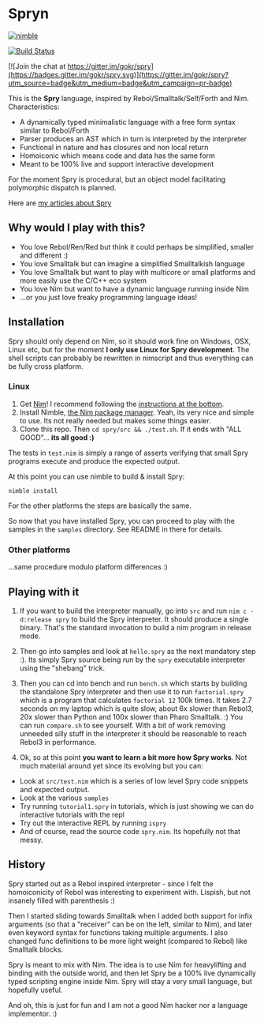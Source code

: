 # Spryn

[![nimble](https://raw.githubusercontent.com/yglukhov/nimble-tag/master/nimble_js.png)](https://github.com/yglukhov/nimble-tag)

[![Build Status](https://travis-ci.org/gokr/spry.svg?branch=master)](https://travis-ci.org/gokr/spry)

[![Join the chat at https://gitter.im/gokr/spry](https://badges.gitter.im/gokr/spry.svg)](https://gitter.im/gokr/spry?utm_source=badge&utm_medium=badge&utm_campaign=pr-badge)


This is the **Spry** language, inspired by Rebol/Smalltalk/Self/Forth and Nim. Characteristics:

* A dynamically typed minimalistic language with a free form syntax similar to Rebol/Forth
* Parser produces an AST which in turn is interpreted by the interpreter
* Functional in nature and has closures and non local return
* Homoiconic which means code and data has the same form
* Meant to be 100% live and support interactive development

For the moment Spry is procedural, but an object model facilitating polymorphic dispatch is planned.

Here are [my articles about Spry](http://goran.krampe.se/category/spry)

## Why would I play with this?

* You love Rebol/Ren/Red but think it could perhaps be simplified, smaller and different :)
* You love Smalltalk but can imagine a simplified Smalltalkish language 
* You love Smalltalk but want to play with multicore or small platforms and more easily use the C/C++ eco system
* You love Nim but want to have a dynamic language running inside Nim
* ...or you just love freaky programming language ideas!

## Installation

Spry should only depend on Nim, so it should work fine on Windows, OSX, Linux etc, but
for the moment **I only use Linux for Spry development**. The shell scripts can probably be rewritten
in nimscript and thus everything can be fully cross platform.

### Linux

1. Get [Nim](http://www.nim-lang.org)! I recommend following the [instructions at the bottom](http://nim-lang.org/download.html).
2. Install Nimble, [the Nim package manager](https://github.com/nim-lang/nimble). Yeah, its very nice and simple to use. Its not really needed but makes some things easier.
3. Clone this repo. Then `cd spry/src && ./test.sh`. If it ends with "ALL GOOD"... **its all good :)**


The tests in `test.nim` is simply a range of asserts verifying that small Spry
programs execute and produce the expected output.

At this point you can use nimble to build & install Spry:

	nimble install

For the other platforms the steps are basically the same.

So now that you have installed Spry, you can proceed to play with the samples in the `samples` directory.
See README in there for details.

### Other platforms

...same procedure modulo platform differences :)


## Playing with it

1. If you want to build the interpreter manually, go into `src` and run
`nim c -d:release spry` to build the Spry interpreter. It should produce a single binary.
That's the standard invocation to build a nim program in release mode.

2. Then go into samples and look at `hello.spry` as the next mandatory step :).
Its simply Spry source being run by the `spry` executable interpreter using the "shebang" trick.

4. Then you can cd into bench and run `bench.sh` which starts by building the standalone Spry interpreter
and then use it to run `factorial.spry` which is a program that calculates `factorial 12`
100k times. It takes 2.7 seconds on my laptop which is quite slow, about 6x slower than
Rebol3, 20x slower than Python and 100x slower than Pharo Smalltalk. :) You can run `compare.sh`
to see yourself. With a bit of work removing unneeded silly stuff in the interpreter it should
be reasonable to reach Rebol3 in performance.

4. Ok, so at this point **you want to learn a bit more how Spry works**. Not much material around
yet since its evolving but you can:

* Look at `src/test.nim` which is a series of low level Spry code snippets and expected output.
* Look at the various `samples`
* Try running `tutorial1.spry` in tutorials, which is just showing we can do interactive tutorials with the repl
* Try out the interactive REPL by running `ispry`
* And of course, read the source code `spry.nim`. Its hopefully not that messy.

## History

Spry started out as a Rebol inspired interpreter - since I felt the homoiconicity
of Rebol was interesting to experiment with. Lispish, but not insanely filled
with parenthesis :)

Then I started sliding towards Smalltalk when I added both support for infix
arguments (so that a "receiver" can be on the left, similar to Nim), and later
even keyword syntax for functions taking multiple arguments. I also changed func
definitions to be more light weight (compared to Rebol) like Smalltalk blocks.

Spry is meant to mix with Nim. The idea is to use Nim for heavylifting and binding
with the outside world, and then let Spry be a 100% live dynamically typed
scripting engine inside Nim. Spry will stay a very small language, but hopefully useful.

And oh, this is just for fun and I am not a good Nim hacker nor a language
implementor. :)
